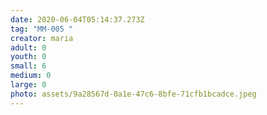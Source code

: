 ```yaml
---
date: 2020-06-04T05:14:37.273Z
tag: "MM-005 "
creator: maria
adult: 0
youth: 0
small: 6
medium: 0
large: 0
photo: assets/9a28567d-0a1e-47c6-8bfe-71cfb1bcadce.jpeg
---
```

